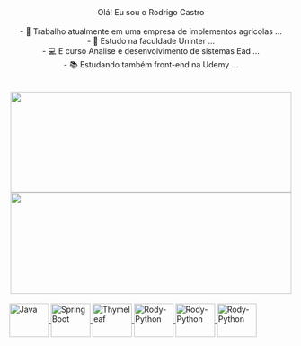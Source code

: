 <div align="center">
  Olá! Eu sou o Rodrigo Castro<br>
  <br>
- 🚜 Trabalho atualmente em uma empresa de implementos agricolas ...<br>
- 🏫 Estudo na faculdade Uninter ...<br>
- 💻 E curso Analise e desenvolvimento de sistemas Ead ...<br>
- 📚 Estudando também front-end na Udemy ...<br>
  <br>
  <br>
</div>

<div align="center">
  <a href="https://github.com/Rodrygo-Castro">
  <img height="180px" width="500px" src="https://github-readme-stats.vercel.app/api?username=Rodrygo-Castro&show_icons=false&theme=ocean_dark&include_all_commits=true&count_private=true"/>
  <img height="180px" width="500px" src="https://github-readme-stats.vercel.app/api/top-langs/?username=Rodrygo-Castro&layout=compact&langs_count=7&theme=ocean_dark"/>
</div>

<div style="display: inline_block"><br>
 <img align="center" alt="Java" height="60" width="70" src="https://marketingonline.gratis/wp-content/uploads/2021/12/5-ejemplos-de-lenguaje-de-programacion-1024x1024.png" />
 <img align="center" alt="SpringBoot" height="60" width="70" src="https://pbs.twimg.com/profile_images/1235868806079057921/fTL08u_H_400x400.png" />
 <img align="center" alt="Thymeleaf" height="60" width="70" src="https://seeklogo.com/images/T/thymeleaf-logo-6E4D42A713-seeklogo.com.png" />
 <img align="center" alt="Rody-Python" height="60" width="70" src="https://www.pinpng.com/pngs/m/133-1334709_more-free-bootstrap-png-images-bootstrap-logo-vector.png" />
 <img align="center" alt="Rody-Python" height="60" width="70" src="https://th.bing.com/th/id/R.7787f087a131e43e918de0aeafeee7d0?rik=q2ljdSxImMRXcA&pid=ImgRaw&r=0" />
 <img align="center" alt="Rody-Python" height="60" width="70" src="https://i.stack.imgur.com/irUrQ.png" />
</div>
